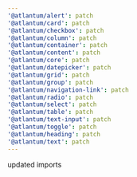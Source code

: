 ```yaml
---
'@atlantum/alert': patch
'@atlantum/card': patch
'@atlantum/checkbox': patch
'@atlantum/column': patch
'@atlantum/container': patch
'@atlantum/content': patch
'@atlantum/core': patch
'@atlantum/datepicker': patch
'@atlantum/grid': patch
'@atlantum/group': patch
'@atlantum/navigation-link': patch
'@atlantum/radio': patch
'@atlantum/select': patch
'@atlantum/table': patch
'@atlantum/text-input': patch
'@atlantum/toggle': patch
'@atlantum/heading': patch
'@atlantum/text': patch
---
```


updated imports
